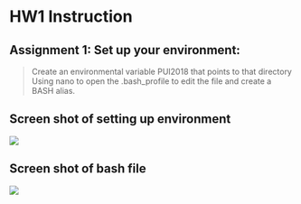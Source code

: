 
HW1 Instruction
================
Assignment 1: Set up your environment:
---------------------------------------
>Create an environmental variable PUI2018 that points to that directory
>Using nano to open the .bash_profile to edit the file
>and create a BASH alias.

Screen shot of setting up environment
-----------------------------------
![](https://github.com/qiuyliu/PUI2018_ql459/blob/master/HW1_ql459/setup_env.png)

Screen shot of bash file
---------------------------
![](https://github.com/qiuyliu/PUI2018_ql459/blob/master/HW1_ql459/qiuyliu_bash.png)
